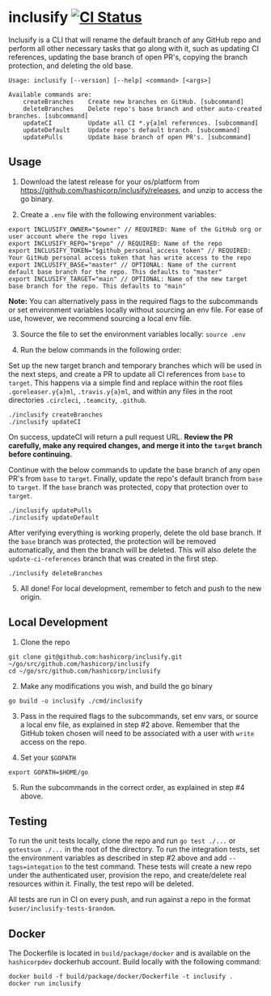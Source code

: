 # inclusify [![CI Status](https://circleci.com/gh/hashicorp/inclusify.svg?style=svg&circle-token=0ae7a4e49ff1f990f45536f92c62dab322f13113)](https://circleci.com/gh/hashicorp/inclusify/tree/master)

Inclusify is a CLI that will rename the default branch of any GitHub repo and perform all other necessary tasks that go along with it, such as updating CI references, updating the base branch of open PR's, copying the branch protection, and deleting the old base.

```
Usage: inclusify [--version] [--help] <command> [<args>]

Available commands are:
    createBranches    Create new branches on GitHub. [subcommand]
    deleteBranches    Delete repo's base branch and other auto-created branches. [subcommand]
    updateCI          Update all CI *.y{a]ml references. [subcommand]
    updateDefault     Update repo's default branch. [subcommand]
    updatePulls       Update base branch of open PR's. [subcommand]
```

## Usage

1. Download the latest release for your os/platform from https://github.com/hashicorp/inclusify/releases, and unzip to access the go binary.

2. Create a `.env` file with the following environment variables:

```
export INCLUSIFY_OWNER="$owner" // REQUIRED: Name of the GitHub org or user account where the repo lives
export INCLUSIFY_REPO="$repo" // REQUIRED: Name of the repo
export INCLUSIFY_TOKEN="$github_personal_access_token" // REQUIRED: Your GitHub personal access token that has write access to the repo
export INCLUSIFY_BASE="master" // OPTIONAL: Name of the current default base branch for the repo. This defaults to "master"
export INCLUSIFY_TARGET="main" // OPTIONAL: Name of the new target base branch for the repo. This defaults to "main"
```

**Note:** You can alternatively pass in the required flags to the subcommands or set environment variables locally without sourcing an env file. For ease of use, however, we recommend sourcing a local env file. 

3. Source the file to set the environment variables locally: `source .env` 

4. Run the below commands in the following order:

Set up the new target branch and temporary branches which will be used in the next steps, and create a PR to update all CI references from `base` to `target`. This happens via a simple find and replace within the root files `.goreleaser.y{a}ml`, `.travis.y{a}ml`, and within any files in the root directories `.circleci`, `.teamcity`, `.github`.
```
./inclusify createBranches
./inclusify updateCI 
```

On success, updateCI will return a pull request URL. **Review the PR carefully, make any required changes, and merge it into the `target` branch before continuing.** 

Continue with the below commands to update the base branch of any open PR's from `base` to `target`. Finally, update the repo's default branch from `base` to `target`. If the `base` branch was protected, copy that protection over to `target`. 
```
./inclusify updatePulls
./inclusify updateDefault
```

After verifying everything is working properly, delete the old base branch. If the `base` branch was protected, the protection will be removed automatically, and then the branch will be deleted. This will also delete the `update-ci-references` branch that was created in the first step. 
```
./inclusify deleteBranches
```

5. All done! For local development, remember to fetch and push to the new origin.

## Local Development

1. Clone the repo
```
git clone git@github.com:hashicorp/inclusify.git ~/go/src/github.com/hashicorp/inclusify
cd ~/go/src/github.com/hashicorp/inclusify
```

2. Make any modifications you wish, and build the go binary
```
go build -o inclusify ./cmd/inclusify
```

3. Pass in the required flags to the subcommands, set env vars, or source a local env file, as explained in step #2 above. Remember that the GitHub token chosen will need to be associated with a user with `write` access on the repo.

4. Set your `$GOPATH`
```
export GOPATH=$HOME/go
```

5. Run the subcommands in the correct order, as explained in step #4 above. 

## Testing

To run the unit tests locally, clone the repo and run `go test ./...` or `gotestsum ./...` in the root of the directory. To run the integration tests, set the environment variables as described in step #2 above and add `--tags=integation` to the test command. These tests will create a new repo under the authenticated user, provision the repo, and create/delete real resources within it. Finally, the test repo will be deleted. 

All tests are run in CI on every push, and run against a repo in the format `$user/inclusify-tests-$random`.

## Docker

The Dockerfile is located in `build/package/docker` and is available on the `hashicorpdev` dockerhub account. Build locally with the following command:

```
docker build -f build/package/docker/Dockerfile -t inclusify .
docker run inclusify
```

